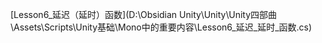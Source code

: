 [Lesson6_延迟（延时）函数](D:\Obsidian Unity\Unity\Unity四部曲\Assets\Scripts\Unity基础\Mono中的重要内容\Lesson6_延迟_延时_函数.cs)